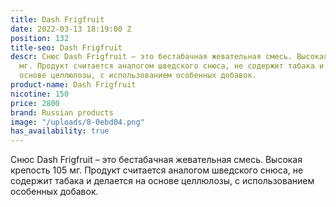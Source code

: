 ```yaml
---
title: Dash Frigfruit
date: 2022-03-13 18:19:00 Z
position: 132
title-seo: Dash Frigfruit
descr: Снюс Dash Frigfruit – это бестабачная жевательная смесь. Высокая крепость 105
  мг. Продукт считается аналогом шведского снюса, не содержит табака и делается на
  основе целлюлозы, с использованием особенных добавок.
product-name: Dash Frigfruit
nicotine: 150
price: 2800
brand: Russian products
image: "/uploads/8-0ebd04.png"
has_availability: true
---
```


Снюс Dash Frigfruit – это бестабачная жевательная смесь. Высокая крепость 105 мг. Продукт считается аналогом шведского снюса, не содержит табака и делается на основе целлюлозы, с использованием особенных добавок.